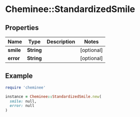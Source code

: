 # Cheminee::StandardizedSmile

## Properties

| Name | Type | Description | Notes |
| ---- | ---- | ----------- | ----- |
| **smile** | **String** |  | [optional] |
| **error** | **String** |  | [optional] |

## Example

```ruby
require 'cheminee'

instance = Cheminee::StandardizedSmile.new(
  smile: null,
  error: null
)
```

